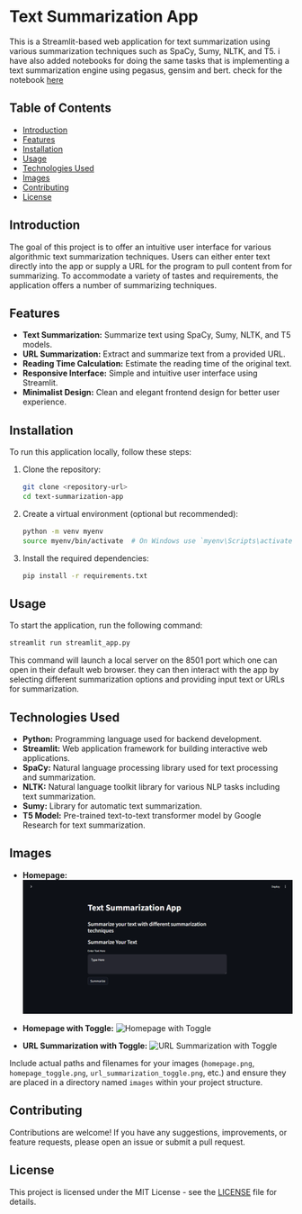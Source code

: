 # Text Summarization App

This is a Streamlit-based web application for text summarization using various summarization techniques such as SpaCy, Sumy, NLTK, and T5. i have also added notebooks for doing the same tasks that is implementing a text summarization engine using pegasus, gensim and bert. check for the notebook [here]()

## Table of Contents

- [Introduction](#introduction)
- [Features](#features)
- [Installation](#installation)
- [Usage](#usage)
- [Technologies Used](#technologies-used)
- [Images](#images)
- [Contributing](#contributing)
- [License](#license)

## Introduction

The goal of this project is to offer an intuitive user interface for various algorithmic text summarization techniques. Users can either enter text directly into the app or supply a URL for the program to pull content from for summarizing. To accommodate a variety of tastes and requirements, the application offers a number of summarizing techniques.

## Features

- **Text Summarization:** Summarize text using SpaCy, Sumy, NLTK, and T5 models.
- **URL Summarization:** Extract and summarize text from a provided URL.
- **Reading Time Calculation:** Estimate the reading time of the original text.
- **Responsive Interface:** Simple and intuitive user interface using Streamlit.
- **Minimalist Design:** Clean and elegant frontend design for better user experience.

## Installation

To run this application locally, follow these steps:

1. Clone the repository:

   ```bash
   git clone <repository-url>
   cd text-summarization-app
   ```

2. Create a virtual environment (optional but recommended):

   ```bash
   python -m venv myenv
   source myenv/bin/activate  # On Windows use `myenv\Scripts\activate`
   ```

3. Install the required dependencies:

   ```bash
   pip install -r requirements.txt
   ```

## Usage

To start the application, run the following command:

```bash
streamlit run streamlit_app.py
```

This command will launch a local server on the 8501 port which one can open in their default web browser. they can then interact with the app by selecting different summarization options and providing input text or URLs for summarization.

## Technologies Used

- **Python:** Programming language used for backend development.
- **Streamlit:** Web application framework for building interactive web applications.
- **SpaCy:** Natural language processing library used for text processing and summarization.
- **NLTK:** Natural language toolkit library for various NLP tasks including text summarization.
- **Sumy:** Library for automatic text summarization.
- **T5 Model:** Pre-trained text-to-text transformer model by Google Research for text summarization.

## Images

- **Homepage:**
  ![Homepage](images/homepage.png)

- **Homepage with Toggle:**
  ![Homepage with Toggle](images/homepage_toggle.png)

- **URL Summarization with Toggle:**
  ![URL Summarization with Toggle](images/url_summarization_toggle.png)

Include actual paths and filenames for your images (`homepage.png`, `homepage_toggle.png`, `url_summarization_toggle.png`, etc.) and ensure they are placed in a directory named `images` within your project structure.

## Contributing

Contributions are welcome! If you have any suggestions, improvements, or feature requests, please open an issue or submit a pull request.

## License

This project is licensed under the MIT License - see the [LICENSE](LICENSE) file for details.
